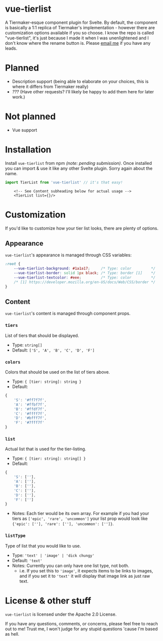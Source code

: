 # vue-tierlist

A Tiermaker-esque component plugin for Svelte. By default, the component is basically a 1:1 replica of Tiermaker's implementation - however there are customization options available if you so choose. I know the repo is called "vue-tierlist", it's just because I made it when I was unenlightened and I don't know where the rename button is. Please [email me](mailto:tilda@crouton.net) if you have any leads.

# Planned
- Description support (being able to elaborate on your choices, this is where it differs from Tiermaker really)
- *???* (Have other requests? I'll likely be happy to add them here for later work.)

# Not planned
- Vue support

# Installation

Install `vue-tierlist` from npm *(note: pending submission)*. Once installed you can import & use it like any other Svelte plugin. Sorry again about the name.

```js
import TierList from 'vue-tierlist' // it's that easy!
```

```svelte
    <!-- See Content subheading below for actual usage -->
    <TierList list={}/>
```

# Customization

If you'd like to customize how your tier list looks, there are plenty of options.

## Appearance
`vue-tierlist`'s appearance is managed through CSS variables:
```css
:root {
    --vue-tierlist-background: #1a1a17;     /* Type: color         */
    --vue-tierlist-border: solid 1px black; /* Type: border [1]    */
    --vue-tierlist-textcolor: #eee;         /* Type: color         */
    /* [1] https://developer.mozilla.org/en-US/docs/Web/CSS/border */
}
```

## Content
`vue-tierlist`'s content is managed through component props.

### `tiers`
List of tiers that should be displayed.
- Type: `string[]`
- Default: `['S', 'A', 'B', 'C', 'D', 'F']`

### `colors`
Colors that should be used on the list of tiers above.
- Type: `{ [tier: string]: string }`
- Default:
```js
{
    'S': '#ff7f7f',
    'A': '#ffbf7f',
    'B': '#ffdf7f',
    'C': '#ffff7f',
    'D': '#bfff7f',
    'F': '#7fff7f'
}
```

### `list`
Actual list that is used for the tier-listing.
- Type: `{ [tier: string]: string[] }`
- Default: 
```js
{
    'S': [''],
    'A': [''],
    'B': [''],
    'C': [''],
    'D': [''],
    'F': ['']
}
```
- Notes: Each tier would be its own array. For example if you had your tiers as `['epic', 'rare', 'uncommon']` your list prop would look like `{'epic': [''], 'rare': [''], 'uncommon': ['']}`.

### `listType`
Type of list that you would like to use.
- Type: `'text' | 'image' | 'dick chungy'`
- Default: `'text'`
- Notes: Currently you can only have one list type, not both.
  - i.e. If you set this to `'image'`, it expects items to be links to images, and if you set it to `'text'` it will display that image link as just raw text.

# License & other stuff
`vue-tierlist` is licensed under the Apache 2.0 License.

If you have any questions, comments, or concerns, please feel free to reach out to me! Trust me, I won't judge for any stupid questions 'cause I'm based as hell.
